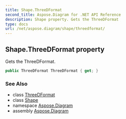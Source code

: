 ```yaml
---
title: Shape.ThreeDFormat
second_title: Aspose.Diagram for .NET API Reference
description: Shape property. Gets the ThreeDFormat
type: docs
url: /net/aspose.diagram/shape/threedformat/
---
```

## Shape.ThreeDFormat property

Gets the ThreeDFormat.

```csharp
public ThreeDFormat ThreeDFormat { get; }
```

### See Also

* class [ThreeDFormat](../../threedformat/)
* class [Shape](../)
* namespace [Aspose.Diagram](../../shape/)
* assembly [Aspose.Diagram](../../../)


